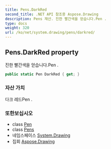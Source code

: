 ```yaml
---
title: Pens.DarkRed
second_title: .NET API 참조용 Aspose.Drawing
description: Pens 재산. 진한 빨간색을 얻습니다.Pen .
type: docs
weight: 320
url: /ko/net/system.drawing/pens/darkred/
---
```

## Pens.DarkRed property

진한 빨간색을 얻습니다.Pen .

```csharp
public static Pen DarkRed { get; }
```

### 자산 가치

다크 레드Pen .

### 또한보십시오

* class [Pen](../../pen/)
* class [Pens](../)
* 네임스페이스 [System.Drawing](../../pens/)
* 집회 [Aspose.Drawing](../../../)


